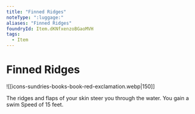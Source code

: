 ```yaml
---
title: "Finned Ridges"
noteType: ":luggage:"
aliases: "Finned Ridges"
foundryId: Item.dKNfxenzoBGaoMVH
tags:
  - Item
---
```


# Finned Ridges
![[icons-sundries-books-book-red-exclamation.webp|150]]

The ridges and flaps of your skin steer you through the water. You gain a swim Speed of 15 feet.
